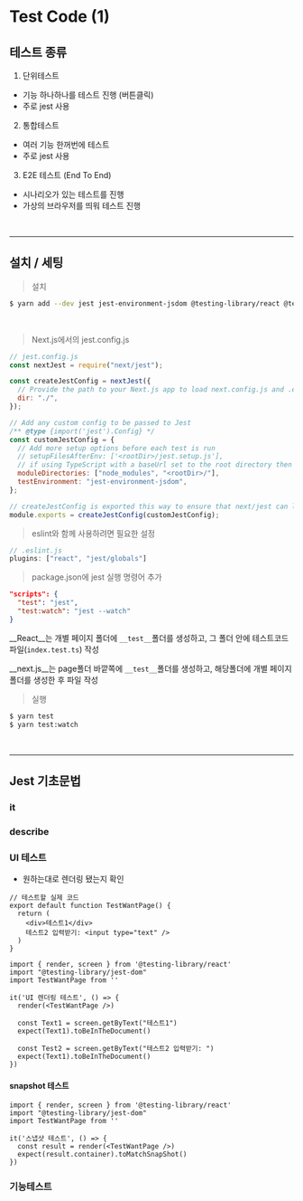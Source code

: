 # Test Code (1)



## 테스트 종류

1. 단위테스트

- 기능 하나하나를 테스트 진행 (버튼클릭)
- 주로 jest 사용

2. 통합테스트

- 여러 기능 한꺼번에 테스트
- 주로 jest 사용

3. E2E 테스트 (End To End)

- 시나리오가 있는 테스트를 진행
- 가상의 브라우저를 띄워 테스트 진행

​    

---

## 설치 / 세팅

> 설치

```bash
$ yarn add --dev jest jest-environment-jsdom @testing-library/react @testing-library/jest-dom
```

​    

> Next.js에서의 jest.config.js 

```js
// jest.config.js 
const nextJest = require("next/jest");

const createJestConfig = nextJest({
  // Provide the path to your Next.js app to load next.config.js and .env files in your test environment
  dir: "./",
});

// Add any custom config to be passed to Jest
/** @type {import('jest').Config} */
const customJestConfig = {
  // Add more setup options before each test is run
  // setupFilesAfterEnv: ['<rootDir>/jest.setup.js'],
  // if using TypeScript with a baseUrl set to the root directory then you need the below for alias' to work
  moduleDirectories: ["node_modules", "<rootDir>/"],
  testEnvironment: "jest-environment-jsdom",
};

// createJestConfig is exported this way to ensure that next/jest can load the Next.js config which is async
module.exports = createJestConfig(customJestConfig);
```

>  eslint와 함께 사용하려면 필요한 설정

```js
// .eslint.js
plugins: ["react", "jest/globals"]
```

>  package.json에 jest 실행 명령어 추가

```json
"scripts": {
  "test": "jest",
  "test:watch": "jest --watch"
}
```



__React__는 개별 페이지 폴더에 `__test__`폴더를 생성하고, 그 폴더 안에 테스트코드 파일(`index.test.ts`) 작성

__next.js__는 page폴더 바깥쪽에 `__test__`폴더를 생성하고, 해당폴더에 개별 페이지 폴더를 생성한 후 파일 작성



> 실행

```bash
$ yarn test
$ yarn test:watch
```

​    

----

## Jest 기초문법

### it

### describe



### UI 테스트

- 원하는대로 렌더링 됐는지 확인

```tsx
// 테스트할 실제 코드
export default function TestWantPage() {
  return (
  	<div>테스트1</div>
    테스트2 입력받기: <input type="text" />
  )
}
```

```tsx
import { render, screen } from '@testing-library/react'
import "@testing-library/jest-dom"
import TestWantPage from ''

it('UI 렌더링 테스트', () => {
  render(<TestWantPage />)
  
  const Text1 = screen.getByText("테스트1")
  expect(Text1).toBeInTheDocument()
  
  const Test2 = screen.getByText("테스트2 입력받기: ")
  expect(Text1).toBeInTheDocument()
})
```



#### snapshot 테스트

```tsx
import { render, screen } from '@testing-library/react'
import "@testing-library/jest-dom"
import TestWantPage from ''

it('스냅샷 테스트', () => {
  const result = render(<TestWantPage />)
  expect(result.container).toMatchSnapShot()
})
```



### 기능테스트
